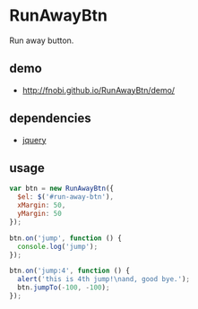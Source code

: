 RunAwayBtn
==========

Run away button.

## demo

 - http://fnobi.github.io/RunAwayBtn/demo/

## dependencies
 - [jquery](http://github.com/jquery/jquery)

## usage

```javascript
var btn = new RunAwayBtn({
  $el: $('#run-away-btn'),
  xMargin: 50,
  yMargin: 50
});

btn.on('jump', function () {
  console.log('jump');
});

btn.on('jump:4', function () {
  alert('this is 4th jump!\nand, good bye.');
  btn.jumpTo(-100, -100);
});
```
